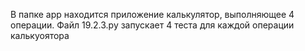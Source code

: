 В папке app находится приложение калькулятор, выполняющее 4 операции. Файл 19.2.3.py запускает 4 теста для каждой операции калькуоятора
